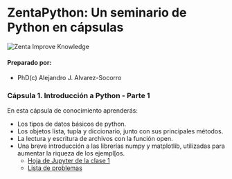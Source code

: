 # ZentaPython: Un seminario de Python en cápsulas
![Zenta Improve Knowledge](https://raw.githubusercontent.com/ajalvarez/iaparahumanos/master/ZiK.png)

#### Preparado por:
* PhD(c) Alejandro J. Alvarez-Socorro

### Cápsula 1. Introducción a Python - Parte 1
En esta cápsula de conocimiento aprenderás:

* Los tipos de datos básicos de python.
* Los objetos lista, tupla y diccionario, junto con sus principales métodos.
* La lectura y escritura de archivos con la función open.
* Una breve introducción a las librerías numpy y matplotlib, utilizadas para aumentar la riqueza de los ejempl[os.
  * [Hoja de Jupyter de la clase 1](https://github.com/ajalvarez/zentapython/blob/master/Clase_1.ipynb)
  * [Lista de problemas](http://www.google.com)



